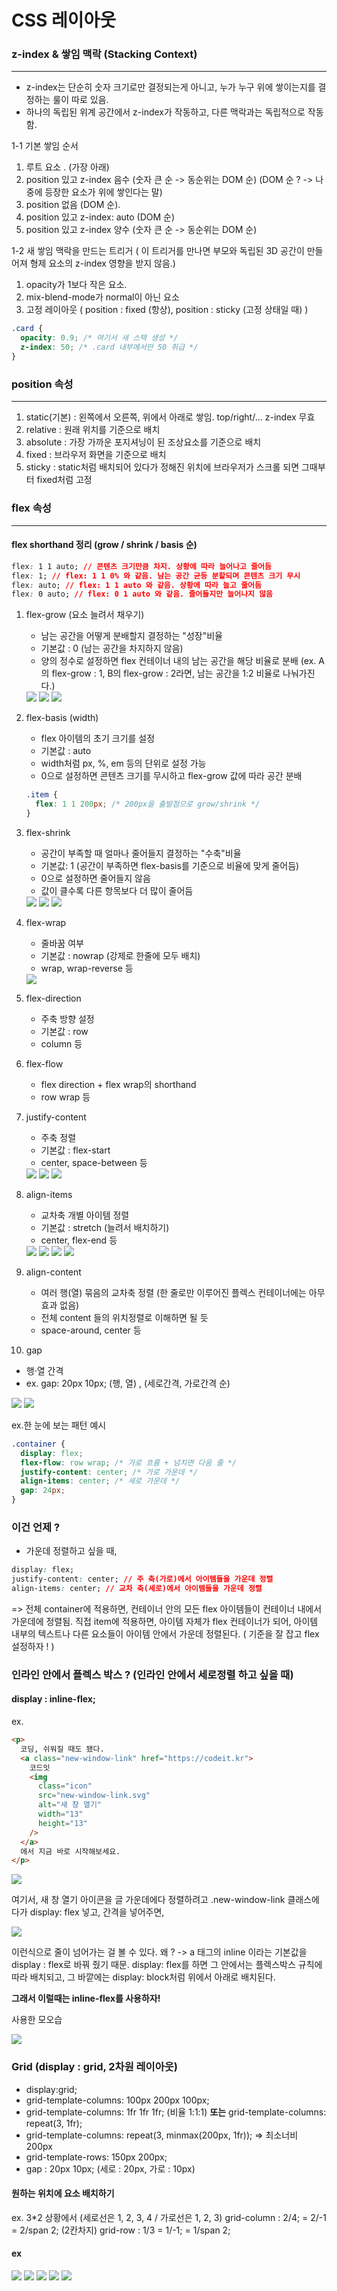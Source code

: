 # CSS 레이아웃

### z-index & 쌓임 맥락 (Stacking Context)

---

- z-index는 단순히 숫자 크기로만 결정되는게 아니고, 누가 누구 위에 쌓이는지를 결정하는 룰이 따로 있음.
- 하나의 독립된 위계 공간에서 z-index가 작동하고, 다른 맥락과는 독립적으로 작동함.

1-1 기본 쌓임 순서

1. 루트 요소 <html>. (가장 아래)
2. position 있고 z-index 음수 (숫자 큰 순 -> 동순위는 DOM 순) (DOM 순 ? -> 나중에 등장한 요소가 위에 쌓인다는 말)
3. position 없음 (DOM 순).
4. position 있고 z-index: auto (DOM 순)
5. position 있고 z-index 양수 (숫자 큰 순 -> 동순위는 DOM 순)

1-2 새 쌓임 맥락을 만드는 트리거 ( 이 트리거를 만나면 부모와 독립된 3D 공간이 만들어져 형제 요소의 z-index 영향을 받지 않음.)

1. opacity가 1보다 작은 요소.
2. mix-blend-mode가 normal이 아닌 요소
3. 고정 레이아웃 ( position : fixed (항상), position : sticky (고정 상태일 때) )

```css
.card {
  opacity: 0.9; /* 여기서 새 스택 생성 */
  z-index: 50; /* .card 내부에서만 50 취급 */
}
```

### position 속성

---

1. static(기본) : 왼쪽에서 오른쪽, 위에서 아래로 쌓임. top/right/... z-index 무효
2. relative : 원래 위치를 기준으로 배치
3. absolute : 가장 가까운 포지셔닝이 된 조상요소를 기준으로 배치
4. fixed : 브라우저 화면을 기준으로 배치
5. sticky : static처럼 배치되어 있다가 정해진 위치에 브라우저가 스크롤 되면 그때부터 fixed처럼 고정

### flex 속성

---

#### flex shorthand 정리 (grow / shrink / basis 순)

```css
flex: 1 1 auto; // 콘텐츠 크기만큼 차지. 상황에 따라 늘어나고 줄어듬
flex: 1; // flex: 1 1 0% 와 같음. 남는 공간 균등 분할되며 콘텐츠 크기 무시
flex: auto; // flex: 1 1 auto 와 같음. 상황에 따라 늘고 줄어듬
flex: 0 auto; // flex: 0 1 auto 와 같음. 줄어들지만 늘어나지 않음
```

1. flex-grow (요소 늘려서 채우기)

   - 남는 공간을 어떻게 분배할지 결정하는 "성장"비율
   - 기본값 : 0 (남는 공간을 차지하지 않음)
   - 양의 정수로 설정하면 flex 컨테이너 내의 남는 공간을 해당 비율로 분배 (ex. A의 flex-grow : 1, B의 flex-grow : 2라면, 남는 공간을 1:2 비율로 나눠가진다.)

   <img src = 'https://bakey-api.codeit.kr/api/files/resource?root=static&seqId=5780&directory=flex-grow-00.png&name=flex-grow-00.png'>

   <img src = 'https://bakey-api.codeit.kr/api/files/resource?root=static&seqId=5780&directory=flex-grow-01.png&name=flex-grow-01.png'>

   <img src = 'https://bakey-api.codeit.kr/api/files/resource?root=static&seqId=5780&directory=flexbox-summary-017.png&name=flexbox-summary-017.png'>

2. flex-basis (width)

   - flex 아이템의 초기 크기를 설정
   - 기본값 : auto
   - width처럼 px, %, em 등의 단위로 설정 가능
   - 0으로 설정하면 콘텐츠 크기를 무시하고 flex-grow 값에 따라 공간 분배

   ```css
   .item {
     flex: 1 1 200px; /* 200px을 출발점으로 grow/shrink */
   }
   ```

3. flex-shrink

   - 공간이 부족할 때 얼마나 줄어들지 결정하는 "수축"비율
   - 기본값: 1 (공간이 부족하면 flex-basis를 기준으로 비율에 맞게 줄어듬)
   - 0으로 설정하면 줄어들지 않음
   - 값이 클수록 다른 항목보다 더 많이 줄어듬

   <img src = 'https://bakey-api.codeit.kr/api/files/resource?root=static&seqId=5780&directory=flexbox-summary-018.png&name=flexbox-summary-018.png'>

   <img src = 'https://bakey-api.codeit.kr/api/files/resource?root=static&seqId=5780&directory=flexbox-summary-019.png&name=flexbox-summary-019.png'>

   <img src = 'https://bakey-api.codeit.kr/api/files/resource?root=static&seqId=5780&directory=flexbox-summary-020.png&name=flexbox-summary-020.png'>

4. flex-wrap

   - 줄바꿈 여부
   - 기본값 : nowrap (강제로 한줄에 모두 배치)
   - wrap, wrap-reverse 등

   <img src = 'https://bakey-api.codeit.kr/api/files/resource?root=static&seqId=5780&directory=flexbox-summary-011.png&name=flexbox-summary-011.png'>

5. flex-direction

   - 주축 방향 설정
   - 기본값 : row
   - column 등

6. flex-flow

   - flex direction + flex wrap의 shorthand
   - row wrap 등

7. justify-content

   - 주축 정렬
   - 기본값 : flex-start
   - center, space-between 등

   <img src = 'https://bakey-api.codeit.kr/api/files/resource?root=static&seqId=5780&directory=flexbox-summary-003.png&name=flexbox-summary-003.png'>

   <img src = 'https://bakey-api.codeit.kr/api/files/resource?root=static&seqId=5780&directory=flexbox-summary-005.png&name=flexbox-summary-005.png'>

   <img src = 'https://bakey-api.codeit.kr/api/files/resource?root=static&seqId=5780&directory=flexbox-summary-006.png&name=flexbox-summary-006.png'>

8. align-items

   - 교차축 개별 아이템 정렬
   - 기본값 : stretch (늘려서 배치하기)
   - center, flex-end 등

   <img src = 'https://bakey-api.codeit.kr/api/files/resource?root=static&seqId=5780&directory=flexbox-summary-007.png&name=flexbox-summary-007.png'>

   <img src = 'https://bakey-api.codeit.kr/api/files/resource?root=static&seqId=5780&directory=flexbox-summary-008.png&name=flexbox-summary-008.png'>

   <img src = 'https://bakey-api.codeit.kr/api/files/resource?root=static&seqId=5780&directory=flexbox-summary-009.png&name=flexbox-summary-009.png'>

   <img src = 'https://bakey-api.codeit.kr/api/files/resource?root=static&seqId=5780&directory=flexbox-summary-010.png&name=flexbox-summary-010.png'>

9. align-content

   - 여러 행(열) 묶음의 교차축 정렬 (한 줄로만 이루어진 플렉스 컨테이너에는 아무 효과 없음)
   - 전체 content 들의 위치정렬로 이해하면 될 듯
   - space-around, center 등

10. gap

- 행·열 간격
- ex. gap: 20px 10px; (행, 열) , (세로간격, 가로간격 순)

<img src = 'https://bakey-api.codeit.kr/api/files/resource?root=static&seqId=5780&directory=flexbox-summary-012.png&name=flexbox-summary-012.png'>

<img src = 'https://bakey-api.codeit.kr/api/files/resource?root=static&seqId=5780&directory=flexbox-summary-013.png&name=flexbox-summary-013.png'>

ex.한 눈에 보는 패턴 예시

```css
.container {
  display: flex;
  flex-flow: row wrap; /* 가로 흐름 + 넘치면 다음 줄 */
  justify-content: center; /* 가로 가운데 */
  align-items: center; /* 세로 가운데 */
  gap: 24px;
}
```

### 이건 언제 ?

- 가운데 정렬하고 싶을 때,

```css
display: flex;
justify-content: center; // 주 축(가로)에서 아이템들을 가운데 정렬
align-items: center; // 교차 축(세로)에서 아이템들을 가운데 정렬
```

=> 전체 container에 적용하면, 컨테이너 안의 모든 flex 아이템들이 컨테이너 내에서 가운데에 정렬됨. 직접 item에 적용하면, 아이템 자체가 flex 컨테이너가 되어, 아이템 내부의 텍스트나 다른 요소들이 아이템 안에서 가운데 정렬된다. ( 기준을 잘 잡고 flex 설정하자 ! )

### 인라인 안에서 플렉스 박스 ? (인라인 안에서 세로정렬 하고 싶을 때)

#### display : inline-flex;

ex.

```html
<p>
  코딩, 쉬워질 때도 됐다.
  <a class="new-window-link" href="https://codeit.kr">
    코드잇
    <img
      class="icon"
      src="new-window-link.svg"
      alt="새 창 열기"
      width="13"
      height="13"
    />
  </a>
  에서 지금 바로 시작해보세요.
</p>
```

<img src = 'https://bakey-api.codeit.kr/api/files/resource?root=static&seqId=5781&directory=inline-flex-0.png&name=inline-flex-0.png'>

여기서, 새 창 열기 아이콘을 글 가운데에다 정렬하려고 .new-window-link 클래스에다가 display: flex 넣고, 간격을 넣어주면,

<img src = 'https://bakey-api.codeit.kr/api/files/resource?root=static&seqId=5781&directory=inline-flex-1.png&name=inline-flex-1.png'>

이런식으로 줄이 넘어가는 걸 볼 수 있다.
왜 ? -> a 태그의 inline 이라는 기본값을 display : flex로 바꿔 줬기 때문. display: flex를 하면 그 안에서는 플렉스박스 규칙에 따라 배치되고, 그 바깥에는 display: block처럼 위에서 아래로 배치된다.

**그래서 이럴때는 inline-flex를 사용하자!**

사용한 모오습

<img src = 'https://bakey-api.codeit.kr/api/files/resource?root=static&seqId=5781&directory=inline-flex-2.png&name=inline-flex-2.png'>

### Grid (display : grid, 2차원 레이아웃)

- display:grid;
- grid-template-columns: 100px 200px 100px;
- grid-template-columns: 1fr 1fr 1fr; (비율 1:1:1) **또는** grid-template-columns: repeat(3, 1fr);
- grid-template-columns: repeat(3, minmax(200px, 1fr)); => 최소너비 200px
- grid-template-rows: 150px 200px;
- gap : 20px 10px; (세로 : 20px, 가로 : 10px)

#### 원하는 위치에 요소 배치하기

ex. 3\*2 상황에서 (세로선은 1, 2, 3, 4 / 가로선은 1, 2, 3)
grid-column : 2/4; = 2/-1 = 2/span 2; (2칸차지)
grid-row : 1/3 = 1/-1; = 1/span 2;

#### ex

<img src = 'https://bakey-api.codeit.kr/api/files/resource?root=static&seqId=5797&directory=grid-summary-001.png&name=grid-summary-001.png'>

<img src = 'https://bakey-api.codeit.kr/api/files/resource?root=static&seqId=5797&directory=grid-summary-002.png&name=grid-summary-002.png'>

<img src = 'https://bakey-api.codeit.kr/api/files/resource?root=static&seqId=5797&directory=grid-summary-003.png&name=grid-summary-003.png'>

<img src = 'https://bakey-api.codeit.kr/api/files/resource?root=static&seqId=5797&directory=grid-summary-004.png&name=grid-summary-004.png'>

<img src = 'https://bakey-api.codeit.kr/api/files/resource?root=static&seqId=5797&directory=grid-summary-005.png&name=grid-summary-005.png'>
